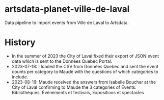 # artsdata-planet-ville-de-laval
Data pipeline to import events from Ville de Laval to Artsdata.


History
==========
* In the summer of 2023 the City of Laval fixed their export of JSON event data which is sent to the Données Quebec Portal.
* 2023-07-18: I loaded the CSV from Données Quebec and sent the event counts per category to Maude with the questions of which categories to include.
* 2023-08-16: Maude received the answers from Isabelle Boucher at the City of Laval confirming to Maude the 3 categories of Events: Bibliothèques, Événements et festivals, Expositions et spectacles
